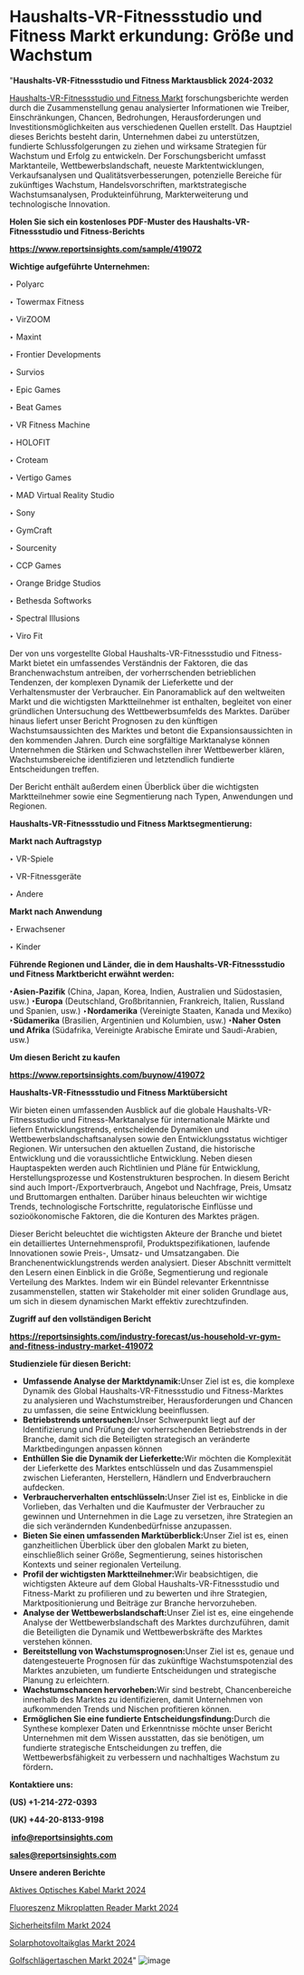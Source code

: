 # Haushalts-VR-Fitnessstudio und Fitness Markt erkundung: Größe und Wachstum

"<strong><b>Haushalts-VR-Fitnessstudio und Fitness Marktausblick 2024-2032</b></strong>

<a href=https://www.reportsinsights.com/sample/419072>Haushalts-VR-Fitnessstudio und Fitness Markt</a> forschungsberichte werden durch die Zusammenstellung genau analysierter Informationen wie Treiber, Einschränkungen, Chancen, Bedrohungen, Herausforderungen und Investitionsmöglichkeiten aus verschiedenen Quellen erstellt. Das Hauptziel dieses Berichts besteht darin, Unternehmen dabei zu unterstützen, fundierte Schlussfolgerungen zu ziehen und wirksame Strategien für Wachstum und Erfolg zu entwickeln. Der Forschungsbericht umfasst Marktanteile, Wettbewerbslandschaft, neueste Marktentwicklungen, Verkaufsanalysen und Qualitätsverbesserungen, potenzielle Bereiche für zukünftiges Wachstum, Handelsvorschriften, marktstrategische Wachstumsanalysen, Produkteinführung, Markterweiterung und technologische Innovation.

<strong><b>Holen Sie sich ein kostenloses PDF-Muster des Haushalts-VR-Fitnessstudio und Fitness-Berichts</b></strong>

<a href=https://www.reportsinsights.com/sample/419072><strong><u>https://www.reportsinsights.com/sample/419072</u></strong></a>

<strong>Wichtige aufgeführte Unternehmen:</strong>

‣ Polyarc

‣ Towermax Fitness

‣ VirZOOM

‣ Maxint

‣ Frontier Developments

‣ Survios

‣ Epic Games

‣ Beat Games

‣ VR Fitness Machine

‣ HOLOFIT

‣ Croteam

‣ Vertigo Games

‣ MAD Virtual Reality Studio

‣ Sony

‣ GymCraft

‣ Sourcenity

‣ CCP Games

‣ Orange Bridge Studios

‣ Bethesda Softworks

‣ Spectral Illusions

‣ Viro Fit

Der von uns vorgestellte Global Haushalts-VR-Fitnessstudio und Fitness-Markt bietet ein umfassendes Verständnis der Faktoren, die das Branchenwachstum antreiben, der vorherrschenden betrieblichen Tendenzen, der komplexen Dynamik der Lieferkette und der Verhaltensmuster der Verbraucher. Ein Panoramablick auf den weltweiten Markt und die wichtigsten Marktteilnehmer ist enthalten, begleitet von einer gründlichen Untersuchung des Wettbewerbsumfelds des Marktes. Darüber hinaus liefert unser Bericht Prognosen zu den künftigen Wachstumsaussichten des Marktes und betont die Expansionsaussichten in den kommenden Jahren. Durch eine sorgfältige Marktanalyse können Unternehmen die Stärken und Schwachstellen ihrer Wettbewerber klären, Wachstumsbereiche identifizieren und letztendlich fundierte Entscheidungen treffen.

Der Bericht enthält außerdem einen Überblick über die wichtigsten Marktteilnehmer sowie eine Segmentierung nach Typen, Anwendungen und Regionen.

<strong>Haushalts-VR-Fitnessstudio und Fitness Marktsegmentierung:</strong>

<strong>Markt nach Auftragstyp</strong>

‣ VR-Spiele

‣ VR-Fitnessgeräte

‣ Andere

<strong>Markt nach Anwendung</strong>

‣ Erwachsener

‣ Kinder

<strong><b>Führende Regionen und Länder, die in dem Haushalts-VR-Fitnessstudio und Fitness Marktbericht erwähnt werden:</b></strong>

<strong><b>‣Asien-Pazifik</b></strong> (China, Japan, Korea, Indien, Australien und Südostasien, usw.)
<strong><b>‣Europa</b></strong> (Deutschland, Großbritannien, Frankreich, Italien, Russland und Spanien, usw.)
‣<strong><b>Nordamerika</b></strong> (Vereinigte Staaten, Kanada und Mexiko)
<strong><b>‣Südamerika</b></strong> (Brasilien, Argentinien und Kolumbien, usw.)
<strong><b>‣Naher Osten und Afrika</b></strong> (Südafrika, Vereinigte Arabische Emirate und Saudi-Arabien, usw.)

<strong>Um diesen Bericht zu kaufen</strong>

<a href=https://www.reportsinsights.com/buynow/419072><strong><u>https://www.reportsinsights.com/buynow/419072</u></strong></a>

<strong>Haushalts-VR-Fitnessstudio und Fitness Marktübersicht</strong>

Wir bieten einen umfassenden Ausblick auf die globale Haushalts-VR-Fitnessstudio und Fitness-Marktanalyse für internationale Märkte und liefern Entwicklungstrends, entscheidende Dynamiken und Wettbewerbslandschaftsanalysen sowie den Entwicklungsstatus wichtiger Regionen. Wir untersuchen den aktuellen Zustand, die historische Entwicklung und die voraussichtliche Entwicklung. Neben diesen Hauptaspekten werden auch Richtlinien und Pläne für Entwicklung, Herstellungsprozesse und Kostenstrukturen besprochen. In diesem Bericht sind auch Import-/Exportverbrauch, Angebot und Nachfrage, Preis, Umsatz und Bruttomargen enthalten. Darüber hinaus beleuchten wir wichtige Trends, technologische Fortschritte, regulatorische Einflüsse und sozioökonomische Faktoren, die die Konturen des Marktes prägen.

Dieser Bericht beleuchtet die wichtigsten Akteure der Branche und bietet ein detailliertes Unternehmensprofil, Produktspezifikationen, laufende Innovationen sowie Preis-, Umsatz- und Umsatzangaben. Die Branchenentwicklungstrends werden analysiert. Dieser Abschnitt vermittelt den Lesern einen Einblick in die Größe, Segmentierung und regionale Verteilung des Marktes. Indem wir ein Bündel relevanter Erkenntnisse zusammenstellen, statten wir Stakeholder mit einer soliden Grundlage aus, um sich in diesem dynamischen Markt effektiv zurechtzufinden.

<strong>Zugriff auf den vollständigen Bericht</strong>

<a href=https://reportsinsights.com/industry-forecast/us-household-vr-gym-and-fitness-industry-market-419072><strong>https://reportsinsights.com/industry-forecast/us-household-vr-gym-and-fitness-industry-market-419072</strong></a>

<strong>Studienziele für diesen Bericht:</strong>
<ul>
  <li><strong>Umfassende Analyse der Marktdynamik:</strong>Unser Ziel ist es, die komplexe Dynamik des Global Haushalts-VR-Fitnessstudio und Fitness-Marktes zu analysieren und Wachstumstreiber, Herausforderungen und Chancen zu umfassen, die seine Entwicklung beeinflussen.</li>
  <li><strong>Betriebstrends untersuchen:</strong>Unser Schwerpunkt liegt auf der Identifizierung und Prüfung der vorherrschenden Betriebstrends in der Branche, damit sich die Beteiligten strategisch an veränderte Marktbedingungen anpassen können</li>
  <li><strong>Enthüllen Sie die Dynamik der Lieferkette:</strong>Wir möchten die Komplexität der Lieferkette des Marktes entschlüsseln und das Zusammenspiel zwischen Lieferanten, Herstellern, Händlern und Endverbrauchern aufdecken.</li>
  <li><strong>Verbraucherverhalten entschlüsseln:</strong>Unser Ziel ist es, Einblicke in die Vorlieben, das Verhalten und die Kaufmuster der Verbraucher zu gewinnen und Unternehmen in die Lage zu versetzen, ihre Strategien an die sich verändernden Kundenbedürfnisse anzupassen.</li>
  <li><strong>Bieten Sie einen umfassenden Marktüberblick:</strong>Unser Ziel ist es, einen ganzheitlichen Überblick über den globalen Markt zu bieten, einschließlich seiner Größe, Segmentierung, seines historischen Kontexts und seiner regionalen Verteilung.</li>
  <li><strong>Profil der wichtigsten Marktteilnehmer:</strong>Wir beabsichtigen, die wichtigsten Akteure auf dem Global Haushalts-VR-Fitnessstudio und Fitness-Markt zu profilieren und zu bewerten und ihre Strategien, Marktpositionierung und Beiträge zur Branche hervorzuheben.</li>
  <li><strong>Analyse der Wettbewerbslandschaft:</strong>Unser Ziel ist es, eine eingehende Analyse der Wettbewerbslandschaft des Marktes durchzuführen, damit die Beteiligten die Dynamik und Wettbewerbskräfte des Marktes verstehen können.</li>
  <li><strong>Bereitstellung von Wachstumsprognosen:</strong>Unser Ziel ist es, genaue und datengesteuerte Prognosen für das zukünftige Wachstumspotenzial des Marktes anzubieten, um fundierte Entscheidungen und strategische Planung zu erleichtern.</li>
  <li><strong>Wachstumschancen hervorheben:</strong>Wir sind bestrebt, Chancenbereiche innerhalb des Marktes zu identifizieren, damit Unternehmen von aufkommenden Trends und Nischen profitieren können.</li>
  <li><strong>Ermöglichen Sie eine fundierte Entscheidungsfindung:</strong>Durch die Synthese komplexer Daten und Erkenntnisse möchte unser Bericht Unternehmen mit dem Wissen ausstatten, das sie benötigen, um fundierte strategische Entscheidungen zu treffen, die Wettbewerbsfähigkeit zu verbessern und nachhaltiges Wachstum zu fördern<strong>.</strong></li>
</ul>
<strong>Kontaktiere uns:</strong>

<strong>(US) +1-214-272-0393</strong>

<strong>(UK) +44-20-8133-9198</strong>

<strong> </strong><a href=info@reportsinsights.com><strong><u>info@reportsinsights.com</u></strong></a>

<a href=sales@reportsinsights.com><strong><u>sales@reportsinsights.com</u></strong></a>

<strong>Unsere anderen Berichte</strong>

<a href=https://de.linkedin.com/pulse/aktives-optisches-kabel-markt-in-depth-research-jjb0f/>Aktives Optisches Kabel Markt 2024</a>

<a href=https://de.linkedin.com/pulse/fluoreszenz-mikroplatten-reader-markt-größe-zkqpc/>Fluoreszenz Mikroplatten Reader Markt 2024</a>

<a href=https://de.linkedin.com/pulse/sicherheitsfilm-markt-hauptakteure-produktionsprozessanalyse-gx91f/>Sicherheitsfilm Markt 2024</a>

<a href=https://de.linkedin.com/pulse/solarphotovoltaikglas-markt-2024-2031-innovative-w9ddc/>Solarphotovoltaikglas Markt 2024</a>

<a href=https://de.linkedin.com/pulse/golfschlägertaschen-markt-2024-kontinuierliche-7znuc/>Golfschlägertaschen Markt 2024</a>"
![image](https://github.com/Jaayaachit/RIdynamics/assets/158452289/fd764d49-230e-40e3-b521-2e1d8bb035f3)
